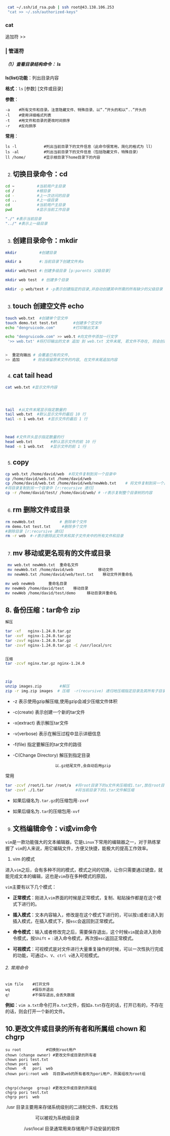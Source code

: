 ```bash
 cat ~/.ssh/id_rsa.pub | ssh root@43.138.106.253 
 "cat >> ~/.ssh/authorized-keys"
```

### cat

追加符 >>

### | 管道符

##### （1）查看目录结构命令： ls

**ls(list)功能**：列出目录内容 

**格式**：`ls` [参数] [文件或目录] 

**参数**：

```
-a    #所有文件和目录。注意隐藏文件、特殊目录、以“.”开头的和以“..”开头的
-l    #使用详细格式列表
-t    #用文件和目录的更改时间排序
-r    #反向排序
```

**常用**：

```
ls -l            #列出当前目录下的文件信息（此命令很常用，简化的格式为 ll）
ls -al           #列出当前目录下的文件信息（包括隐藏文件，特殊目录）
ll /home/        #显示根目录下home目录下的内容
```

2. ## 切换目录命令：cd

```bash
cd ~          #当前用户主目录
cd /          #根目录
cd -          #上一次访问的目录
cd ..         #上一级目录
cd            #当前用户主目录
pwd           #显示当前工作目录

"./" #表示当前目录
"../" #表示上一级目录
```

3. ## 创建目录命令：mkdir

```bash
mkdir          #创建目录

mkdir a        #:当前目录下创建文件夹a

mkdir web/test #:创建多级目录 [p:parents 父级目录]

mkdir web test  # 创建多个目录

mkdir -p web/test # -p表示创建指定的目录,并自动创建其中所需的所有缺少的父级目录
```

3. ## touch 创建空文件 echo

```bash
touch web.txt  #创建单个空文件              
touch demo.txt test.txt       #创建多个空文件           
echo "dengruicode.com"        #打印输出文本

echo "dengruicode.com" >> web.t #向文件中添加一行文字
 '>> web.txt' #将打印输出的文本 追加 到 web.txt 文件末尾, 若文件不存在, 则会创建该文件 


>  重定向输出 # 会覆盖已有的文件, 
>> 追加      # 则会保留原来文件的内容, 在文件末尾追加内容
```

4. ## cat  tail   head

```bash
cat web.txt #显示文件内容




tail  #从文件末尾显示指定数量的
tail web.txt  #默认显示文件的最后 10 行
tail -n 1 web.txt  #显示文件的最后 1 行



head #文件开头显示指定数量的行
head web.txt        #默认显示文件的前 10 行
head -n 1 web.txt   #显示文件的前 1 行
```

5. ## copy

```bash
cp web.txt /home/david/web  #将文件复制到另一个目录中
cp /home/david/web.txt /home/david/web  
cp /home/david/web.txt /home/david/web/newWeb.txt    # 将文件复制到另一个目录中并重命名
#将目录复制到另一个目录中 [r:recursive 递归]
cp -r /home/david/test/ /home/david/web/ # -r表示复制整个目录树的内容
```

6. ## rm 删除文件或目录

```bash
rm newWeb.txt           # 删除单个文件   
rm demo.txt test.txt     #删除多个文件
#删除目录 [r:recursive 递归]
rm -r web  #-r表示删除此文件夹和其子文件夹中的所有文件和目录
```

7. ## mv  移动或更名现有的文件或目录

```bash
 mv web.txt newWeb.txt  重命名文件
 mv newWeb.txt /home/david/web           移动文件
 mv newWeb.txt /home/david/web/test.txt    移动文件并重命名

mv web newWeb      重命名目录
mv newWeb /home/david/test    移动目录
mv newWeb /home/david/test/demo     移动目录并重命名
```

## 8. 备份压缩：tar命令 zip

```bash
解压

tar -xf   nginx-1.24.0.tar.gz
tar -xvf  nginx-1.24.0.tar.gz
tar -zxvf nginx-1.24.0.tar.gz
tar -zxvf nginx-1.24.0.tar.gz -C /usr/local/src


压缩
tar -zcvf nginx.tar.gz nginx-1.24.0



zip 
unzip images.zip        #解压
zip -r img.zip images  # 压缩  -r(recursive) 递归地压缩指定目录及其所有子目录和文件
```

- -z 表示使用gzip解压缩,使用gzip会减少压缩文件体积

- -c(create) 表示创建一个新的tar文件

- -x(extract) 表示解压tar文件 

- -v(verbose) 表示在解压过程中显示详细信息 

- -f(file) 指定要解压的tar文件的路径

- -C(Change Directory) 解压到指定目录

```
                      以.gz结尾文件,会自动启用gzip
```

常用

```bash
tar -zcvf /root/1.tar /root/a  #将root目录下的a文件夹压缩成1.tar,放在root目录下。
tar -zxvf ./1.tar              #将当前目录下的1.tar文件解压缩
```

- 如果后缀名为`.tar.gz`的压缩包用`-zxvf`

- 如果后缀名为`.tar`的压缩包用`-xvf`
9. ## 文档编辑命令：vi或vim命令

`vim`是一款功能强大的文本编辑器，它是`Linux`下常用的编辑器之一，对于熟练掌握了 `vim`的人来说，用它编辑文件，方便又快捷，能极大的提高工作效率。

1. vim 的模式

进入`vim`之后，会有多种不同的模式，模式之间的切换，让你只需要通过键盘，就能完成文本的编辑，这也是`vim`存在多种模式的原因，

`vim`主要有以下几个模式：

- **正常模式**：刚进入`vim`界面的时候是正常模式，复制、粘贴操作都是在这个模式下进行的。 

- **插入模式**：文本内容输入，修改是在这个模式下进行的，可以按`i`或者`I`进入到插入模式，在插入模式下，按`esc`会返回到正常模式。 

- **命令模式**：输入或者修改完之后，需要保存退出，这个时候`vim`就会进入到命令模式，按`Shift` + `:`进入命令模式，再次按`esc`返回正常模式。 

- **可视模式**：可视模式是对文件进行大量重复操作的时候，可以一次性执行完成的功能，可通过`v`、`V`、`ctrl v`进入可视模式。

###### 2. 常用命令

```
vim file    #打开文件
wq          #保存并退出
q!          #不保存退出,会丢失数据
```

**例如**：`vim a.txt`命令打开`a.txt`文件，假如`a.txt`存在的话，打开已有的，不存在的话，则会打开一个新的文件。

## 10.更改文件或目录的所有者和所属组 chown 和 chgrp

```shell
su root           #切换到root用户
chown (change owner) #更改文件或目录的所有者
chown pori test.txt
chown pori  web
chown  -R   pori  web
chown pori:root web  将目录web的所有者改为pori用户，所属组改为root组


chgrp(change  group) #更改文件或目录的所属组
chgrp pori test.txt
chgrp pori  web
```

 /usr 目录主要用来存储系统级别的二进制文件、库和文档

                        可以被视为系统级目录

               /usr/local 目录通常用来存储用户手动安装的软件